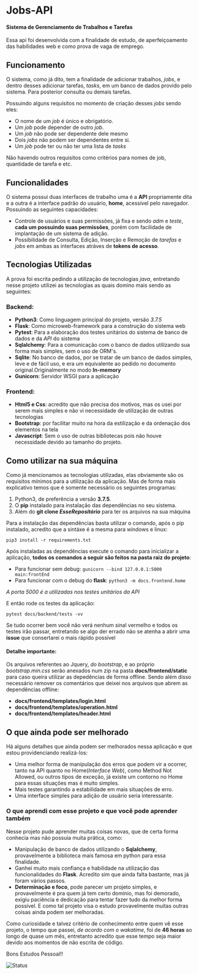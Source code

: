 # Jobs-API
#### Sistema de Gerenciamento de Trabalhos e Tarefas
Essa api foi desenvolvida com a finalidade de estudo, de aperfeiçoamento das habilidades web e como prova de vaga de emprego.

##  Funcionamento
O sistema, como já dito, tem a finalidade de adicionar trabalhos, *jobs*, e dentro desses adicionar tarefas, *tasks*, em um banco de dados provido pelo sistema. Para posterior consulta ou demais tarefas.

Possuindo alguns requisitos no momento de criação desses *jobs* sendo eles:
- O nome de um *job* é único e obrigatório.
- Um *job* pode depender de outro *job*.
- Um *job* não pode ser dependente dele mesmo
- Dois *jobs* não podem ser dependentes entre si.
- Um *job* pode ter ou não ter uma lista de *tasks*

Não havendo outros requisitos como critérios para nomes de job, quantidade de tarefa e etc.

## Funcionalidades
O sistema possui duas interfaces de trabalho uma é a **API** propriamente dita e a outra é a interface padrão do usuário, **home**, acessível pelo navegador.
Possuindo as seguintes capacidades:
- Controle de usuários e suas permissões, já fixa e sendo *adm* e *teste*, **cada um possuindo suas permissões**, porém com facilidade de implantação de um sistema de adição.
- Possibilidade de Consulta, Edição, Inserção e Remoção de *tarefas* e *jobs* em ambas as interfaces atráves de **tokens de acesso**.

## Tecnologias Utilizadas
A prova foi escrita pedindo a utilização de tecnologias *java*, entretando nesse projeto utilizei as tecnologias as quais domino mais sendo as seguintes:
### Backend:
- **Python3**: Como linguagem principal do projeto, versão *3.7.5*
- **Flask**: Como microweb-framework para a construção do sistema web
- **Pytest**: Para a elaboração dos testes unitários do sistema de banco de dados e da *API* do sistema
- **Sqlalchemy**: Para a comunicação com o banco de dados utilizando sua forma mais simples, sem o uso de ORM's.
- **Sqlite**: No banco de dados, por se tratar de um banco de dados simples, leve e de fácil uso, e era um equivalente ao pedido no documento original.Originalmente no modo **In-memory**
- **Gunicorn**: Servidor WSGI para a aplicação

### Frontend:
- **Html5 e Css**: acredito que não precisa dos motivos, mas os usei por serem mais simples e não vi necessidade de utilização de outras tecnologias
- **Bootstrap**: por facilitar muito na hora da estilização e da ordenação dos elementos na tela
- **Javascript**: Sem o uso de outras bibliotecas pois não houve necessidade devido ao tamanho do projeto.

## Como utilizar na sua máquina
Como já mencionamos as tecnologias utilizadas, elas obviamente são os requisitos mínimos para a utilização da aplicação. Mas de forma mais explicativo temos que é somente necessário os seguintes programas:
1. Python3, de preferência a versão **3.7.5**.
2. O **pip** instalado para instalação das dependências no seu sistema.
3. Além do **git clone *EsseRepositório*** para ter os arquivos na sua máquina

Para a instalação das dependências basta utilizar o comando, após o pip instalado, acredito que a sintáxe é a mesma para windows e linux:

`pip3 install -r requirements.txt`

Após instaladas as dependências execute o comando para inicializar a aplicação, **todos os comandos a seguir são feitos na pasta raiz do projeto**:

- Para funcionar sem debug: `gunicorn --bind 127.0.0.1:5000 main:frontEnd` 
- Para funcionar com o debug do **flask**: `python3 -m docs.frontend.home`

*A porta 5000 é a utilizadas nos testes unitários da API*

E então rode os testes da aplicação:

`pytest docs/backend/tests -vv`

Se tudo ocorrer bem você não verá nenhum sinal vermelho e todos os testes irão passar, entretando se algo der errado não se atenha a abrir uma **issue** que consertarei o mais rápido possível

#### Detalhe importante:
Os arquivos referentes ao Jquery, *do bootstrap*, e ao próprio *bootstrap.min.css* serão anexados num zip na pasta **docs/frontend/static** para caso queira utilizar as depedências de forma offline. Sendo além disso necessário remover os comentários que deixei nos arquivos que abrem as dependências offline:
- **docs/frontend/templates/login.html**
- **docs/frontend/templates/operation.html**
- **docs/frontend/templates/header.html**

## O que ainda pode ser melhorado
Há alguns detalhes que ainda podem ser melhorados nessa aplicação e que estou providenciando realizá-los:
- Uma melhor forma de manipulação dos erros que podem vir a ocorrer, tanto na API quanto no Home(*Interface Web*), como Method Not Allowed, ou outros tipos de exceção, já existe um contorno no Home para essas situações mas é muito simples.
- Mais testes garantindo a estabilidade em mais situações de erro.
- Uma interface simples para adição de usuário seria interessante.

###  O que aprendi com esse projeto e que você pode aprender também

Nesse projeto pude aprender muitas coisas novas, que de certa forma conhecia mas não possuia muita prática, como: 
- Manipulação de banco de dados utilizando o **Sqlalchemy**, provavelmente a biblioteca mais famosa em python para essa finalidade. 
- Ganhei muito mais confiança e habilidade na utilização das funcionalidades do **Flask**. Acredito sim que ainda falta bastante, mas já foram vários passos.
- **Determinação e foco**, pode parecer um projeto simples, e provavelmente é pra quem já tem certo domínio, mas foi demorado, exigiu paciência e dedicação para tentar fazer tudo da melhor forma possível. E como tal projeto visa o estudo provavelmente muitas outras coisas ainda podem ser melhoradas.

Como curiosidade e talvez critério de conhecimento entre quem vê esse projeto, o tempo que passei, *de acordo com o wakatime*, foi de **46 horas** ao longo de quase um mês, entretanto acredito que esse tempo seja maior devido aos momentos de não escrita de código.

Bons Estudos Pessoal!!

![Status](https://img.shields.io/badge/Working-Yes-Success "Status")
